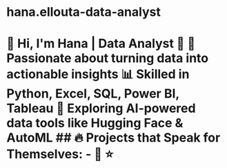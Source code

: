# hana.ellouta-data-analyst
# 👋 Hi, I'm Hana | Data Analyst 🚀  🎯 Passionate about turning data into actionable insights   📊 Skilled in Python, Excel, SQL, Power BI, Tableau   🤖 Exploring AI-powered data tools like Hugging Face &amp; AutoML    ## 🔥 Projects that Speak for Themselves:  - 🧠  ⭐️
